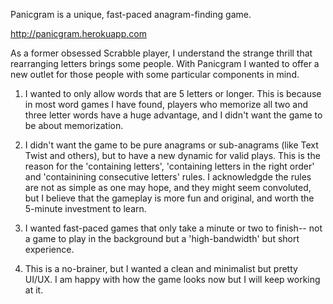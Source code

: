 Panicgram is a unique, fast-paced anagram-finding game.

http://panicgram.herokuapp.com

As a former obsessed Scrabble player, I understand the strange thrill that rearranging letters brings some people.  With Panicgram I wanted to offer a new outlet for those people with some particular components in mind.

1) I wanted to only allow words that are 5 letters or longer.  This is because in most word games I have found, players who memorize all two and three letter words have a huge advantage, and I didn't want the game to be about memorization.

2) I didn't want the game to be pure anagrams or sub-anagrams (like Text Twist and others), but to have a new dynamic for valid plays.  This is the reason for the 'containing letters', 'containing letters in the right order' and 'containining consecutive letters' rules.  I acknowledgde the rules are not as simple as one may hope, and they might seem convoluted, but I believe that the gameplay is more fun and original, and worth the 5-minute investment to learn.

3) I wanted fast-paced games that only take a minute or two to finish-- not a game to play in the background but a 'high-bandwidth' but short experience.

4)  This is a no-brainer, but I wanted a clean and minimalist but pretty UI/UX.  I am happy with how the game looks now but I will keep working at it.


